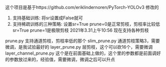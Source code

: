 这个项目是基于https://github.com/eriklindernoren/PyTorch-YOLOv3 修改的
1. 支持基础训练: 将sr设置成False就可
2. 支持稀疏训练的三种策略:
设置sr=True   prune=0是正常剪枝，剪枝率比较低
    sr=True   prune=1是极限剪枝
2021年3.31上午10:56 现在支持各种剪枝

prune.py 支持通道剪枝，剪枝率低的那个
slim_prune.py 通道剪枝策略3，需要微调，是我试验最好的
layer_prune.py 层剪枝，这个可以砍16个，需要微调
layer_channel_prune.py 这个是在前面基础上做的，这个里的参数都是前面调好的参数放过来的，经验值，需要微调，微调之后可以升点